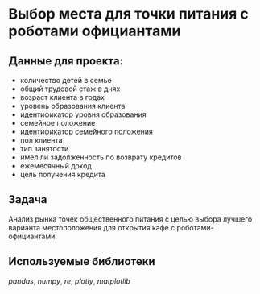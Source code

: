# Выбор места для точки питания с роботами официантами


## Данные для проекта:


- количество детей в семье
- общий трудовой стаж в днях
- возраст клиента в годах
- уровень образования клиента
- идентификатор уровня образования
- семейное положение
- идентификатор семейного положения
- пол клиента
- тип занятости
- имел ли задолженность по возврату кредитов
- ежемесячный доход
- цель получения кредита

## Задача

Анализ рынка точек общественного питания с целью выбора лучшего варианта местоположения для открытия кафе с роботами-официантами.  

## Используемые библиотеки
*pandas*, *numpy*, *re*, *plotly*, *matplotlib* 

